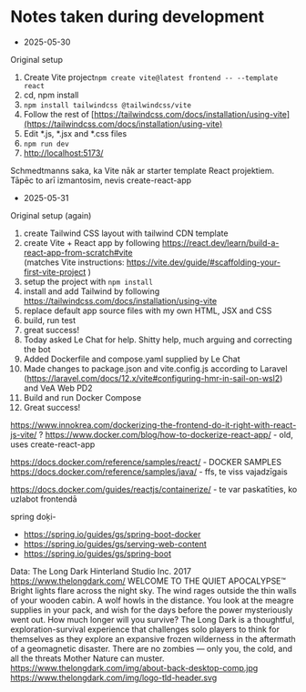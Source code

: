
# Notes taken during development

- 2025-05-30

Original setup
1. Create Vite project`npm create vite@latest frontend -- --template react`
2. cd, npm install
3. `npm install tailwindcss @tailwindcss/vite`
4. Follow the rest of [https://tailwindcss.com/docs/installation/using-vite](https://tailwindcss.com/docs/installation/using-vite)
5. Edit *.js, *.jsx and *.css files
6. `npm run dev`
7. [http://localhost:5173/](http://localhost:5173/)


Schmedtmanns saka, ka Vite nāk ar starter template React projektiem.  
Tāpēc to arī izmantosim, nevis create-react-app

- 2025-05-31

Original setup (again)
1. create Tailwind CSS layout with tailwind CDN template
2. create Vite + React app by following https://react.dev/learn/build-a-react-app-from-scratch#vite  
    (matches Vite instructions: https://vite.dev/guide/#scaffolding-your-first-vite-project )
3. setup the project with `npm install`
4. install and add Tailwind by following https://tailwindcss.com/docs/installation/using-vite
5. replace default app source files with my own HTML, JSX and CSS
6. build, run test
7. great success!
8. Today asked Le Chat for help. Shitty help, much arguing and correcting the bot
9. Added Dockerfile and compose.yaml supplied by Le Chat
10. Made changes to package.json and vite.config.js according to Laravel (https://laravel.com/docs/12.x/vite#configuring-hmr-in-sail-on-wsl2) and VeA Web PD2
11. Build and run Docker Compose
12. Great success!


https://www.innokrea.com/dockerizing-the-frontend-do-it-right-with-react-js-vite/ ?
https://www.docker.com/blog/how-to-dockerize-react-app/ - old, uses create-react-app



https://docs.docker.com/reference/samples/react/ - DOCKER SAMPLES
https://docs.docker.com/reference/samples/java/ - ffs, te viss vajadzīgais

https://docs.docker.com/guides/reactjs/containerize/ - te var paskatīties, ko uzlabot frontendā

spring doķi-
- https://spring.io/guides/gs/spring-boot-docker
- https://spring.io/guides/gs/serving-web-content
- https://spring.io/guides/gs/spring-boot


Data: 
The Long Dark
Hinterland Studio Inc.
2017
https://www.thelongdark.com/
WELCOME TO THE QUIET APOCALYPSE™
Bright lights flare across the night sky. The wind rages outside the thin walls of your wooden cabin. A wolf howls in the distance. You look at the meagre supplies in your pack, and wish for the days before the power mysteriously went out. How much longer will you survive?
The Long Dark is a thoughtful, exploration-survival experience that challenges solo players to think for themselves as they explore an expansive frozen wilderness in the aftermath of a geomagnetic disaster. There are no zombies — only you, the cold, and all the threats Mother Nature can muster.
https://www.thelongdark.com/img/about-back-desktop-comp.jpg
https://www.thelongdark.com/img/logo-tld-header.svg


